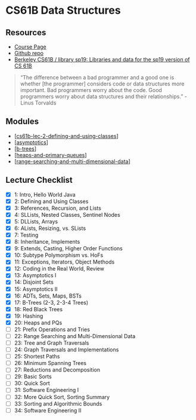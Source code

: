 # CS61B Data Structures

Resources
---

- [Course Page](https://sp19.datastructur.es/)
- [Github repo][1]
- [Berkeley CS61B / library sp19: Libraries and data for the sp19 version of CS 61B][2]

<!-- Links -->
[1]: https://github.com/Berkeley-CS61B/skeleton-sp19
[2]: https://github.com/Berkeley-CS61B/library-sp19

<!-- Links end -->

> “The difference between a bad programmer and a good one is whether [the
> programmer] considers code or data structures more important. Bad programmers
> worry about the code. Good programmers worry about data structures and their
> relationships.” - Linus Torvalds


Modules
---

- [[cs61b-lec-2-defining-and-using-classes]]
- [[asymptotics]]
- [[b-trees]]
- [[heaps-and-primary-queues]]
- [[range-searching-and-multi-dimensional-data]]

Lecture Checklist
---
 - [x] 1: Intro, Hello World Java
 - [x] 2: Defining and Using Classes
 - [x] 3: References, Recursion, and Lists
 - [x] 4: SLLists, Nested Classes, Sentinel Nodes
 - [x] 5: DLLists, Arrays
 - [x] 6: ALists, Resizing, vs. SLists
 - [x] 7: Testing
 - [x] 8: Inheritance, Implements
 - [x] 9: Extends, Casting, Higher Order Functions
 - [x] 10: Subtype Polymorphism vs. HoFs
 - [x] 11: Exceptions, Iterators, Object Methods
 - [x] 12: Coding in the Real World, Review
 - [x] 13: Asymptotics I
 - [x] 14: Disjoint Sets
 - [x] 15: Asymptotics II
 - [x] 16: ADTs, Sets, Maps, BSTs
 - [x] 17: B-Trees (2-3, 2-3-4 Trees)
 - [x] 18: Red Black Trees
 - [x] 19: Hashing
 - [x] 20: Heaps and PQs
 - [ ] 21: Prefix Operations and Tries
 - [ ] 22: Range Searching and Multi-Dimensional Data
 - [ ] 23: Tree and Graph Traversals
 - [ ] 24: Graph Traversals and Implementations
 - [ ] 25: Shortest Paths
 - [ ] 26: Minimum Spanning Trees
 - [ ] 27: Reductions and Decomposition
 - [ ] 29: Basic Sorts
 - [ ] 30: Quick Sort
 - [ ] 31: Software Engineering I
 - [ ] 32: More Quick Sort, Sorting Summary
 - [ ] 33: Sorting and Algorithmic Bounds
 - [ ] 34: Software Engineering II

[//begin]: # "Autogenerated link references for markdown compatibility"
[cs61b-lec-2-defining-and-using-classes]: cs61b-lec-2-defining-and-using-classes/cs61b-lec-2-defining-and-using-classes.md "CS61B Lec 2 Defining and Using Classes"
[asymptotics]: asymptotics/asymptotics.md "Asymptotics"
[b-trees]: b-trees/b-trees.md "B Trees"
[heaps-and-primary-queues]: heaps-and-primary-queues/heaps-and-primary-queues.md "Heaps and Primary Queues"
[range-searching-and-multi-dimensional-data]: range-searching-and-multi-dimensional-data/range-searching-and-multi-dimensional-data.md "Range Searching and Multi Dimensional Data"
[//end]: # "Autogenerated link references"
